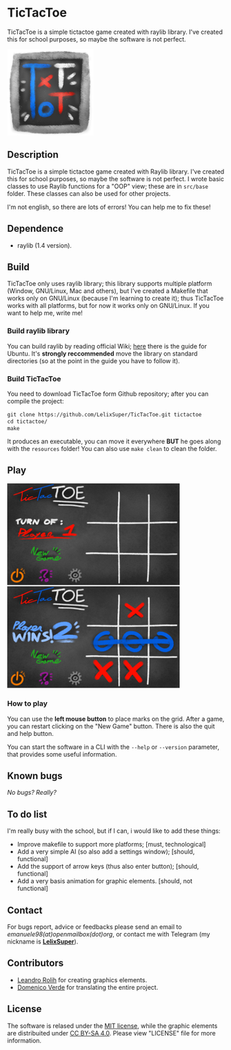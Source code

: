 # TicTacToe

TicTacToe is a simple tictactoe game created with raylib library. I've created this for school purposes, so maybe the software is not perfect.

[<img src="resources/icon.png" width=200>](resources/icon.png)

## Description

TicTacToe is a simple tictactoe game created with Raylib library. I've created this for school purposes, so maybe the software is not perfect. I wrote basic classes to use Raylib functions for a "OOP" view; these are in `src/base` folder. These classes can also be used for other projects.

I'm not english, so there are lots of errors! You can help me to fix these!

## Dependence

* raylib (1.4 version).

## Build

TicTacToe only uses raylib library; this library supports multiple platform (Window, GNU/Linux, Mac and others), but I've created a Makefile that works only on GNU/Linux (because I'm learning to create it); thus TicTacToe works with all platforms, but for now it works only on GNU/Linux. If you want to help me, write me!

### Build raylib library

You can build raylib by reading official Wiki; [here](https://github.com/raysan5/raylib/wiki/Compile-your-game-for-Linux) there is the guide for Ubuntu. It's **strongly reccommended** move the library on standard directories (so at the point in the guide you have to follow it).

### Build TicTacToe

You need to download TicTacToe form Github repository; after you can compile the project:

    git clone https://github.com/LelixSuper/TicTacToe.git tictactoe
    cd tictactoe/
    make

It produces an executable, you can move it everywhere **BUT** he goes along with the `resources` folder!
You can also use `make clean` to clean the folder.

## Play

[<img src="screenshots/default.png" width=400>](screenshots/default.png)
[<img src="screenshots/win.png" width=400>](screenshots/win.png)

### How to play
You can use the **left mouse button** to place marks on the grid. After a game, you can restart clicking on the "New Game" button. There is also the quit and help button.

You can start the software in a CLI with the `--help` or `--version` parameter, that provides some useful information.

## Known bugs

*No bugs? Really?*

## To do list

I'm really busy with the school, but if I can, i would like to add these things:
* Improve makefile to support more platforms; [must, technological]
* Add a very simple AI (so also add a settings window); [should, functional]
* Add the support of arrow keys (thus also enter button); [should, functional]
* Add a very basis animation for graphic elements. [should, not functional]

## Contact

For bugs report, advice or feedbacks please send an email to *emanuele98(at)openmailbox(dot)org*, or contact me with Telegram (my nickname is [**LelixSuper**](http://telegram.me/LelixSuper)).

## Contributors

* [Leandro Rolih](http://ilresanmto.deviantart.com/) for creating graphics elements.
* [Domenico Verde](https://github.com/LordRibblesdale) for translating the entire project.

## License

The software is relased under the [MIT license](https://opensource.org/licenses/MIT), while the graphic elements are distribuited under [CC BY-SA 4.0](https://creativecommons.org/licenses/by-sa/4.0/). Please view "LICENSE" file for more information.
